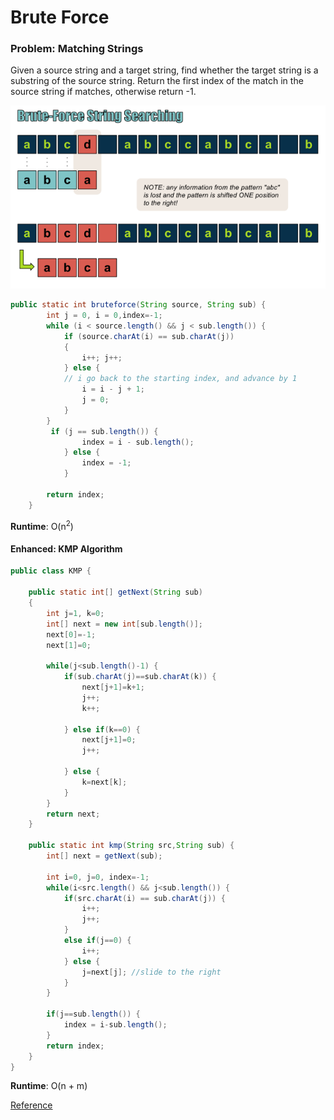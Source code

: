 # Brute Force

### Problem: Matching Strings
Given a source string and a target string, find whether the target string is a substring of the source string. Return the first index of the match in the source string if matches, otherwise return -1.

![Brute Force](img/bm.png)

```java
public static int bruteforce(String source, String sub) {  
        int j = 0, i = 0,index=-1;  
        while (i < source.length() && j < sub.length()) {  
            if (source.charAt(i) == sub.charAt(j))   
            {  
                i++; j++;  
            } else {  
            // i go back to the starting index, and advance by 1  
                i = i - j + 1;  
                j = 0;  
            }  
        }  
         if (j == sub.length()) {  
                index = i - sub.length();  
            } else {  
                index = -1;  
            }  
  
        return index;  
    }

```
__Runtime__: O(n<sup>2</sup>)

#### Enhanced: KMP Algorithm

```java
public class KMP {

	public static int[] getNext(String sub)
	{
		int j=1, k=0;
		int[] next = new int[sub.length()];
		next[0]=-1;
		next[1]=0;
		
		while(j<sub.length()-1) {
			if(sub.charAt(j)==sub.charAt(k)) {
				next[j+1]=k+1;
				j++;
				k++;

			} else if(k==0) {
				next[j+1]=0;
				j++;

			} else {
				k=next[k];
			}
		}
		return next;
	}
	
	public static int kmp(String src,String sub) {
		int[] next = getNext(sub);
		
		int i=0, j=0, index=-1;
		while(i<src.length() && j<sub.length()) {
			if(src.charAt(i) == sub.charAt(j)) {
				i++;
				j++;
			}
			else if(j==0) {
				i++;
			} else {
				j=next[j]; //slide to the right
			}			
		}

		if(j==sub.length()) {
			index = i-sub.length();
		}
		return index;
	}
}
```
__Runtime__: O(n + m)

[Reference](http://blog.csdn.net/fangfully/article/details/18189905)